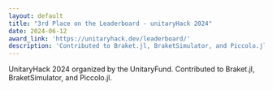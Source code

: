 ```yaml
---
layout: default
title: "3rd Place on the Leaderboard - unitaryHack 2024"
date: 2024-06-12
award_link: 'https://unitaryhack.dev/leaderboard/'
description: 'Contributed to Braket.jl, BraketSimulator, and Piccolo.jl.'
---
```

UnitaryHack 2024 organized by the UnitaryFund. Contributed to Braket.jl, BraketSimulator, and Piccolo.jl.
